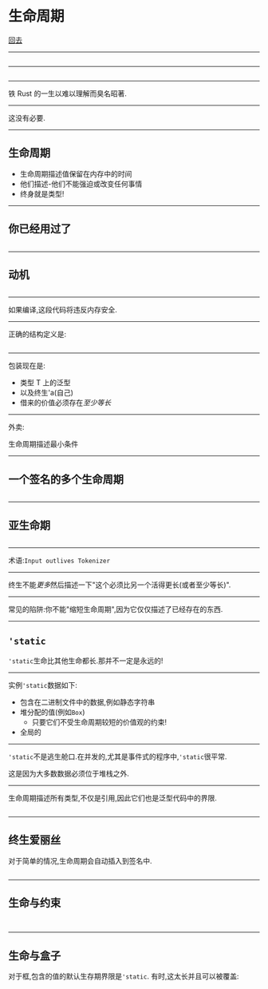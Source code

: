 # 生命周期

[回去](toc/default.html)

---

<pre><code data-source="chapters/shared/code/lifetimes/1.rs" data-trim="hljs rust" class="lang-rust"></code></pre>

---

<pre><code data-source="chapters/shared/code/lifetimes/2.rs" data-trim="hljs rust" class="lang-rust"></code></pre>

---

铁 Rust 的一生以难以理解而臭名昭著.

---

这没有必要.

---

## 生命周期

- 生命周期描述值保留在内存中的时间
- 他们描述-他们不能强迫或改变任何事情
- 终身就是类型!

---

## 你已经用过了

<pre><code data-source="chapters/shared/code/lifetimes/3.rs" data-trim="hljs rust" class="lang-rust"></code></pre>

---

## 动机

<pre><code data-source="chapters/shared/code/lifetimes/4.rs" data-trim="hljs rust" class="lang-rust"></code></pre>

---

如果编译,这段代码将违反内存安全.

---

正确的结构定义是:

<pre><code data-source="chapters/shared/code/lifetimes/5.rs" data-trim="hljs rust" class="lang-rust"></code></pre>

---

包装现在是:

- 类型 T 上的泛型
- 以及终生'a(自己)
- 借来的价值必须存在*至少等长*

---

外卖:

生命周期描述最小条件

---

## 一个签名的多个生命周期

<pre><code data-source="chapters/shared/code/lifetimes/6.rs" data-trim="hljs rust" class="lang-rust"></code></pre>

---

## 亚生命期

<pre><code data-source="chapters/shared/code/lifetimes/7.rs" data-trim="hljs rust" class="lang-rust"></code></pre>

---

术语:`Input outlives Tokenizer`

---

终生不能*更多*然后描述一下"这个必须比另一个活得更长(或者至少等长)".

---

常见的陷阱:你不能"缩短生命周期",因为它仅仅描述了已经存在的东西.

---

## `'static`

`'static`生命比其他生命都长.那并不一定是永远的!

---

实例`'static`数据如下:

- 包含在二进制文件中的数据,例如静态字符串
- 堆分配的值(例如`Box`)
  - 只要它们不受生命周期较短的价值观的约束!
- 全局的

---

`'static`不是逃生舱口.在并发的,尤其是事件式的程序中,`'static`很平常.

这是因为大多数数据必须位于堆栈之外.

---

生命周期描述所有类型,不仅是引用,因此它们也是泛型代码中的界限.

<pre><code data-source="chapters/shared/code/lifetimes/8.rs" data-trim="hljs rust" class="lang-rust"></code></pre>

---

## 终生爱丽丝

对于简单的情况,生命周期会自动插入到签名中.

<pre><code data-source="chapters/shared/code/lifetimes/9.rs" data-trim="hljs rust" class="lang-rust"></code></pre>

---

## 生命与约束

<pre><code data-source="chapters/shared/code/lifetimes/10.rs" data-trim="hljs rust" class="lang-rust"></code></pre>

<pre><code data-source="chapters/shared/code/lifetimes/11.rs" data-trim="hljs rust" class="lang-rust"></code></pre>

---

## 生命与盒子

对于框,包含的值的默认生存期界限是`'static`. 有时,这太长并且可以被覆盖:

<pre><code data-source="chapters/shared/code/lifetimes/12.rs" data-trim="hljs rust" class="lang-rust" class="lang-rust"></code></pre>
